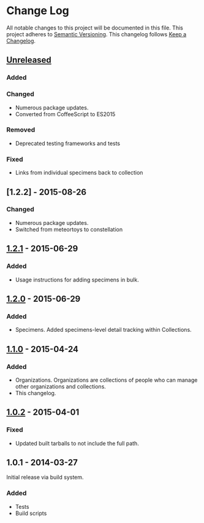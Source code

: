 # Change Log
All notable changes to this project will be documented in this file.
This project adheres to [Semantic Versioning](http://semver.org/).
This changelog follows [Keep a Changelog](http://keepachangelog.com/).

## [Unreleased][unreleased]
### Added
### Changed
- Numerous package updates.
- Converted from CoffeeScript to ES2015
### Removed
- Deprecated testing frameworks and tests
### Fixed
- Links from individual specimens back to collection

## [1.2.2] - 2015-08-26
### Changed
- Numerous package updates.
- Switched from meteortoys to constellation

## [1.2.1] - 2015-06-29
### Added
- Usage instructions for adding specimens in bulk.

## [1.2.0] - 2015-06-29
### Added
- Specimens. Added specimens-level detail tracking within Collections.

## [1.1.0] - 2015-04-24
### Added
- Organizations. Organizations are collections of people who can manage other organizations and collections.
- This changelog.

## [1.0.2] - 2015-04-01
### Fixed
- Updated built tarballs to not include the full path.

## 1.0.1 - 2014-03-27
Initial release via build system.

### Added
- Tests
- Build scripts

[unreleased]: https://github.com/TissueHub/TissueHub/compare/v1.2.2...HEAD
[1.2.1]: https://github.com/TissueHub/TissueHub/compare/v1.2.1...v1.2.2
[1.2.1]: https://github.com/TissueHub/TissueHub/compare/v1.2.0...v1.2.1
[1.2.0]: https://github.com/TissueHub/TissueHub/compare/v1.1.0...v1.2.0
[1.1.0]: https://github.com/TissueHub/TissueHub/compare/v1.0.2...v1.1.0
[1.0.2]: https://github.com/TissueHub/TissueHub/compare/v1.0.1...v1.0.2
